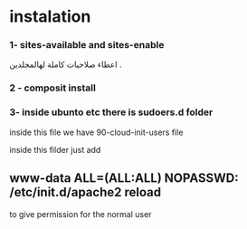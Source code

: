 # instalation  

### 1- sites-available and sites-enable  
اعطاء صلاحيات كاملة لهالمجلدين .



### 2 - composit install 

 
  
### 3- inside  ubunto etc  there is sudoers.d folder 

inside this file we have 90-cloud-init-users file 

inside this filder just add

##  www-data ALL=(ALL:ALL) NOPASSWD: /etc/init.d/apache2 reload

to give permission for the normal user 
